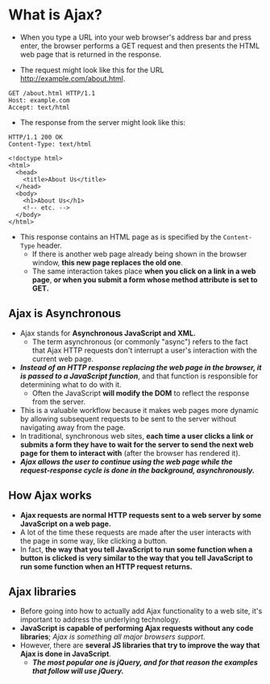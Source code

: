 # What is Ajax?
* When you type a URL into your web browser's address bar and press enter, the browser performs a GET request and then presents the HTML web page that is returned in the response.

* The request might look like this for the URL http://example.com/about.html.
```shell
GET /about.html HTTP/1.1
Host: example.com
Accept: text/html
```
* The response from the server might look like this:
```shell
HTTP/1.1 200 OK
Content-Type: text/html

<!doctype html>
<html>
  <head>
    <title>About Us</title>
  </head>
  <body>
    <h1>About Us</h1>
    <!-- etc. -->
  </body>
</html>
```
* This response contains an HTML page as is specified by the ```Content-Type``` header. 
  * If there is another web page already being shown in the browser window, **this new page replaces the old one**. 
  * The same interaction takes place **when you click on a link in a web page**, **or when you submit a form whose method attribute is set to GET.**

## Ajax is Asynchronous
* Ajax stands for **Asynchronous JavaScript and XML.**
  * The term asynchronous (or commonly "async") refers to the fact that Ajax HTTP requests don't interrupt a user's interaction with the current web page. 
* ***Instead of an HTTP response replacing the web page in the browser, it is passed to a JavaScript function***, and that function is responsible for determining what to do with it. 
  * Often the JavaScript **will modify the DOM** to reflect the response from the server.
* This is a valuable workflow because it makes web pages more dynamic by allowing subsequent requests to be sent to the server without navigating away from the page.
* In traditional, synchronous web sites, **each time a user clicks a link or submits a form they have to wait for the server to send the next web page for them to interact with** (after the browser has rendered it).
* ***Ajax allows the user to continue using the web page while the request-response cycle is done in the background, asynchronously.***

## How Ajax works
* **Ajax requests are normal HTTP requests sent to a web server by some JavaScript on a web page.**
* A lot of the time these requests are made after the user interacts with the page in some way, like clicking a button. 
* In fact, **the way that you tell JavaScript to run some function when a button is clicked is very similar to the way that you tell JavaScript to run some function when an HTTP request returns.**

## Ajax libraries
* Before going into how to actually add Ajax functionality to a web site, it's important to address the underlying technology. 
* **JavaScript is capable of performing Ajax requests without any code libraries**; *Ajax is something all major browsers support.*
* However, there are **several JS libraries that try to improve the way that Ajax is done in JavaScript**. 
  * ***The most popular one is jQuery, and for that reason the examples that follow will use jQuery.***